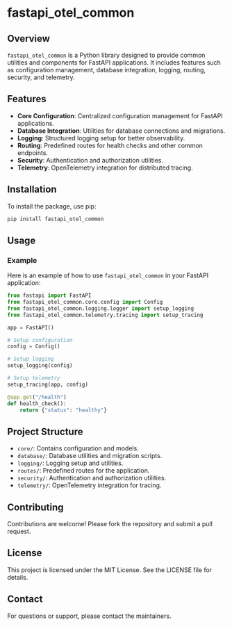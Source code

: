# fastapi_otel_common

## Overview

`fastapi_otel_common` is a Python library designed to provide common utilities and components for FastAPI applications. It includes features such as configuration management, database integration, logging, routing, security, and telemetry.

## Features

- **Core Configuration**: Centralized configuration management for FastAPI applications.
- **Database Integration**: Utilities for database connections and migrations.
- **Logging**: Structured logging setup for better observability.
- **Routing**: Predefined routes for health checks and other common endpoints.
- **Security**: Authentication and authorization utilities.
- **Telemetry**: OpenTelemetry integration for distributed tracing.

## Installation

To install the package, use pip:

```bash
pip install fastapi_otel_common
```

## Usage

### Example

Here is an example of how to use `fastapi_otel_common` in your FastAPI application:

```python
from fastapi import FastAPI
from fastapi_otel_common.core.config import Config
from fastapi_otel_common.logging.logger import setup_logging
from fastapi_otel_common.telemetry.tracing import setup_tracing

app = FastAPI()

# Setup configuration
config = Config()

# Setup logging
setup_logging(config)

# Setup telemetry
setup_tracing(app, config)

@app.get("/health")
def health_check():
    return {"status": "healthy"}
```

## Project Structure

- `core/`: Contains configuration and models.
- `database/`: Database utilities and migration scripts.
- `logging/`: Logging setup and utilities.
- `routes/`: Predefined routes for the application.
- `security/`: Authentication and authorization utilities.
- `telemetry/`: OpenTelemetry integration for tracing.

## Contributing

Contributions are welcome! Please fork the repository and submit a pull request.

## License

This project is licensed under the MIT License. See the LICENSE file for details.

## Contact

For questions or support, please contact the maintainers.